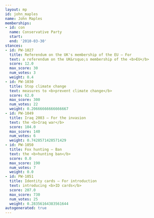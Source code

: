 ```yaml
---
layout: mp
id: john_maples
name: John Maples
memberships:
- id: con
  name: Conservative Party
  start: 
  end: '2010-03-30'
stances:
- id: PW-1027
  title: Referendum on the UK's membership of the EU — For
  text: a referendum on the UK&rsquo;s membership of the <b>EU</b>
  score: 12.0
  max_score: 30
  num_votes: 3
  weight: 0.4
- id: PW-1030
  title: Stop climate change
  text: measures to <b>prevent climate change</b>
  score: 62.0
  max_score: 300
  num_votes: 22
  weight: 0.20666666666666667
- id: PW-1049
  title: Iraq 2003 — For the invasion
  text: the <b>Iraq war</b>
  score: 104.0
  max_score: 140
  num_votes: 6
  weight: 0.7428571428571429
- id: PW-1050
  title: Fox hunting — Ban
  text: the <b>hunting ban</b>
  score: 0.0
  max_score: 190
  num_votes: 7
  weight: 0.0
- id: PW-1051
  title: Identity cards — For introduction
  text: introducing <b>ID cards</b>
  score: 207.0
  max_score: 730
  num_votes: 25
  weight: 0.28356164383561644
autogenerated: true
---
```

